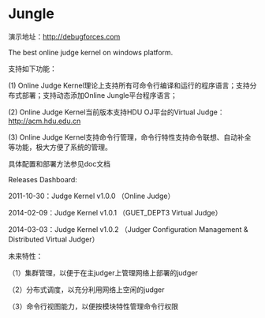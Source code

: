 Jungle
========

演示地址：http://debugforces.com

The best online judge kernel on windows platform.

支持如下功能：

(1) Online Judge Kernel理论上支持所有可命令行编译和运行的程序语言；支持分布式部署；支持动态添加Online Jungle平台程序语言；

(2) Online Judge Kernel当前版本支持HDU OJ平台的Virtual Judge：http://acm.hdu.edu.cn 

(3) Online Judge Kernel支持命令行管理，命令行特性支持命令联想、自动补全等功能，极大方便了系统的管理。


具体配置和部署方法参见doc文档


Releases Dashboard: 

2011-10-30：Judge Kernel v1.0.0  （Online Judge）   

2014-02-09：Judge Kernel v1.0.1  （GUET_DEPT3 Virtual Judge） 

2014-03-03：Judge Kernel v1.0.2  （Judger Configuration Management &  Distributed  Virtual Judger）



未来特性：

（1）集群管理，以便于在主judger上管理网络上部署的judger

（2）分布式调度，以充分利用网络上空闲的judger

（3）命令行视图能力，以便按模块特性管理命令行权限
 
